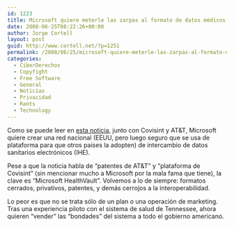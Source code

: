 ```yaml
---
id: 1223
title: Microsoft quiere meterle las zarpas al formato de datos médicos
date: 2008-06-25T08:22:26+00:00
author: Jorge Cortell
layout: post
guid: http://www.cortell.net/?p=1251
permalink: /2008/06/25/microsoft-quiere-meterle-las-zarpas-al-formato-de-datos-medicos/
categories:
  - CiberDerechos
  - Copyfight
  - Free Software
  - General
  - Noticias
  - Privacidad
  - Rants
  - Technology
---
```

Como se puede leer en <a title="fuente Health Imaging" href="http://www.healthimaging.com/content/view/11285/89/" target="_blank">esta noticia</a>, junto con Covisint y AT&T, Microsoft quiere crear una red nacional (EEUU, pero luego seguro que se usa de plataforma para que otros países la adopten) de intercambio de datos sanitarios electrónicos (IHE).

Pese a que la noticia habla de &#8220;patentes de AT&T&#8221; y &#8220;plataforma de Covisint&#8221; (sin mencionar mucho a Microsoft por la mala fama que tiene), la clave es &#8220;Microsoft HealthVault&#8221;. Volvemos a lo de siempre: formatos cerrados, privativos, patentes, y demás cerrojos a la interoperabilidad.

Lo peor es que no se trata sólo de un plan o una operación de marketing. Tras una experiencia piloto con el sistema de salud de Tennessee, ahora quieren &#8220;vender&#8221; las &#8220;bondades&#8221; del sistema a todo el gobierno americano.